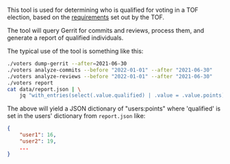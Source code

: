 This tool is used for determining who is qualified for voting in a TOF election,
based on the [requirements](https://github.com/openbmc/docs/blob/master/tof/membership-and-voting.md#metrics)
set out by the TOF.

The tool will query Gerrit for commits and reviews, process them, and generate a
report of qualified individuals.

The typical use of the tool is something like this:
```sh
./voters dump-gerrit --after=2021-06-30
./voters analyze-commits --before "2022-01-01" --after "2021-06-30"
./voters analyze-reviews --before "2022-01-01" --after "2021-06-30"
./voters report
cat data/report.json | \
    jq "with_entries(select(.value.qualified) | .value = .value.points)"
```

The above will yield a JSON dictionary of "users:points" where 'qualified' is
set in the users' dictionary from `report.json` like:
```json
{
    "user1": 16,
    "user2": 19,
    ...
}
```
